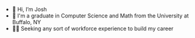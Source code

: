 - 👋 Hi, I’m Josh
- 🌱 I'm a graduate in Computer Science and Math from the University at Buffalo, NY
- 👨‍💼 Seeking any sort of workforce experience to build my career

<!---
jadonner/jadonner is a ✨ special ✨ repository because its `README.md` (this file) appears on your GitHub profile.
You can click the Preview link to take a look at your changes.
--->
